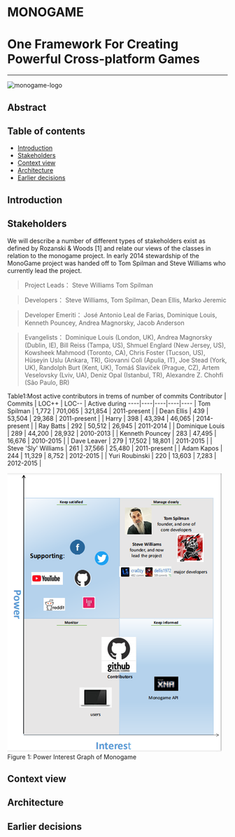  MONOGAME 
========== 
# One Framework For Creating Powerful Cross-platform Games
-------------
![monogame-logo](https://raw.githubusercontent.com/MonoGame/MonoGame.Logo/master/FullColorOnLight/SquareLogo_128px.png)

## Abstract

## Table of contents
- [Introduction](#introduction)
- [Stakeholders](#stakeholders)
- [Context view](#context-view)
- [Architecture](#architecture)
- [Earlier decisions](#earlier-decisions)
## Introduction

## Stakeholders
We will describe a number of different	types of stakeholders exist as defined by Rozanski & Woods [1] 
and relate our views of the classes in relation to the monogame project. 
In early 2014 stewardship of the MonoGame project was handed off to Tom Spilman and Steve Williams who currently lead the project.

> Project Leads：
Steve Williams
Tom Spilman

> Developers：
Steve Williams,  Tom Spilman, Dean Ellis, Marko Jeremic

> Developer Emeriti：
José Antonio Leal de Farias, Dominique Louis, Kenneth Pouncey, Andrea Magnorsky, Jacob Anderson

> Evangelists：
Dominique Louis (London, UK), Andrea Magnorsky (Dublin, IE), Bill Reiss (Tampa, US), Shmuel Englard (New Jersey, US), 
Kowsheek Mahmood (Toronto, CA), Chris Foster (Tucson, US), Hüseyin Uslu (Ankara, TR), Giovanni Colì (Apulia, IT), 
Joe Stead (York, UK), Randolph Burt (Kent, UK), Tomáš Slavíček (Prague, CZ), Artem Veselovsky (Lviv, UA), 
Deniz Opal (Istanbul, TR), Alexandre Z. Chohfi (São Paulo, BR)

Table1:Most	active	contributors	in	trems	of	number	of	commits
 Contributor | Commits | LOC++ | LOC-- | Active during 
----|----|----|----|----
| Tom Spilman | 1,772 |	701,065 |	321,854	| 2011-present |
| Dean Ellis | 439 | 53,504 |	29,368 | 2011-present |
| Harry	| 398 |	43,394 |	46,065 |	2014-present |
| Ray Batts |	292 |	50,512 |	26,945 |	2011-2014 |
| Dominique Louis |	289 |	44,200 |	28,932 |	2010-2013 |
| Kenneth Pouncey |	283 |	47,495 |	16,676 |	2010-2015 |
| Dave Leaver |	279 |	17,502 |	18,801 |	2011-2015 |
| Steve 'Sly' Williams |	261 |	37,566 |	25,480 |	2011-present |
| Adam Kapos	| 244	| 11,329	| 8,752	| 2012-2015 |
| Yuri Roubinski	| 220 |	13,603	| 7,283 | 2012-2015 |

![power interest](stakeholder.png)
Figure 1: Power Interest Graph of Monogame

## Context view

## Architecture

## Earlier decisions
